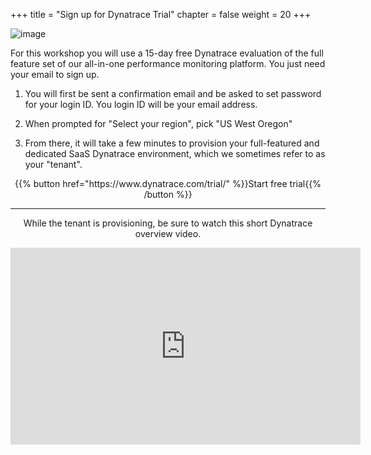 +++
title = "Sign up for Dynatrace Trial"
chapter = false
weight = 20
+++

![image](/images/jess.png)

For this workshop you will use a 15-day free Dynatrace evaluation of the full feature set of our all-in-one performance monitoring platform. You just need your email to sign up.  

1. You will first be sent a confirmation email and be asked to set password for your login ID. You login ID will be your email address.

1. When prompted for "Select your region", pick "US West Oregon"

1. From there, it will take a few minutes to provision your full-featured and dedicated SaaS Dynatrace environment, which we sometimes refer to as your "tenant".

<p style="text-align:center;">
{{% button href="https://www.dynatrace.com/trial/" %}}Start free trial{{% /button %}}

<hr>
<p style="text-align:center;">
While the tenant is provisioning, be sure to watch this short Dynatrace overview video.
<p style="text-align:center;">
<iframe width="560" height="315" src="https://www.youtube.com/embed/K2PVsCivTMU" frameborder="0" allow="accelerometer; autoplay; encrypted-media; gyroscope; picture-in-picture" allowfullscreen></iframe>
